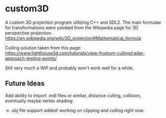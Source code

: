 # custom3D
A custom 3D projection program utilizing C++ and SDL2. The main formulae for transformations were yoinked from the Wikipedia page for 3D perspective projection.
https://en.wikipedia.org/wiki/3D_projection#Mathematical_formula

Culling solution taken from this page: https://www.lighthouse3d.com/tutorials/view-frustum-culling/radar-approach-testing-points/

Still very much a WiP and probably won't work well for a while.
## Future Ideas
Add ability to import .mdl files or similar, distance culling, collision, eventually maybe vertex shading

-> .obj file support added!
working on clipping and culling right now.
